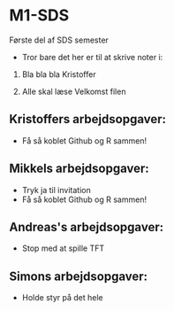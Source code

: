 # M1-SDS
Første del af SDS semester

- Tror bare det her er til at skrive noter i: 

1. Bla bla bla Kristoffer 

2. Alle skal læse Velkomst filen

## Kristoffers arbejdsopgaver: 

- Få så koblet Github og R sammen!

## Mikkels arbejdsopgaver:

- Tryk ja til invitation 
- Få så koblet Github og R sammen!

## Andreas's arbejdsopgaver: 

- Stop med at  spille TFT 

## Simons arbejdsopgaver:

- Holde styr på det hele
